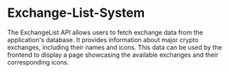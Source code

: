 # Exchange-List-System
The ExchangeList API allows users to fetch exchange data from the application's database. It provides information about major crypto exchanges, including their names and icons. This data can be used by the frontend to display a page showcasing the available exchanges and their corresponding icons.
